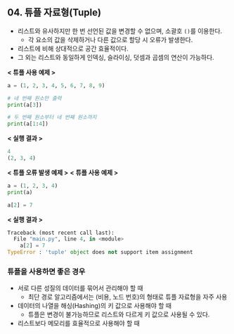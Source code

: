 ## 04. 튜플 자료형(Tuple)

- 리스트와 유사하지만 한 번 선언된 값을 변경할 수 없으며, 소괄호 `()`를 이용한다.
  - 각 요소의 값을 삭제하거나 다른 값으로 할당 시 오류가 발생한다.
- 리스트에 비해 상대적으로 공간 효율적이다.
- 그 외는 리스트와 동일하게 인덱싱, 슬라이싱, 덧셈과 곱셈의 연산이 가능하다.

**< 튜플 사용 예제 >**

```python
a = (1, 2, 3, 4, 5, 6, 7, 8, 9)

# 네 번째 원소만 출력
print(a[3])

# 두 번째 원소부터 네 번째 원소까지
print(a[1:4])
```

**< 실행 결과 >**

```python
4
(2, 3, 4)
```

**< 튜플 오류 발생 예제 >**
**< 튜플 사용 예제 >**

```python
a = (1, 2, 3, 4)
print(a)

a[2] = 7
```

**< 실행 결과 >**

```python
Traceback (most recent call last):
  File "main.py", line 4, in <module>
    a[2] = 7
TypeError : 'tuple' object does not support item assignment
```

### 튜플을 사용하면 좋은 경우

- 서로 다른 성질의 데이터를 묶어서 관리해야 할 때
  - 최단 경로 알고리즘에서는 (비용, 노드 번호)의 형태로 튜플 자료형을 자주 사용
- 데이터의 나열을 해싱(Hashing)의 키 값으로 사용해야 할 때
  - 튜플은 변경이 불가능하므로 리스트와 다르게 키 값으로 사용될 수 있다.
- 리스트보다 메모리를 효율적으로 사용해야 할 때
